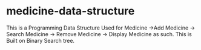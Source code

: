 # medicine-data-structure
This is a Programming Data Structure Used for Medicine ->Add Medicine -> Search Medicine -> Remove Medicine -> Display Medicine as such. This is Built on Binary Search tree.  
